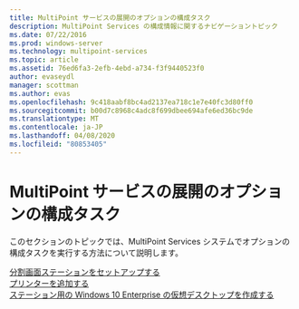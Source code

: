 ```yaml
---
title: MultiPoint サービスの展開のオプションの構成タスク
description: MultiPoint Services の構成情報に関するナビゲーショントピック
ms.date: 07/22/2016
ms.prod: windows-server
ms.technology: multipoint-services
ms.topic: article
ms.assetid: 76ed6fa3-2efb-4ebd-a734-f3f9440523f0
author: evaseydl
manager: scottman
ms.author: evas
ms.openlocfilehash: 9c418aabf8bc4ad2137ea718c1e7e40fc3d80ff0
ms.sourcegitcommit: b00d7c8968c4adc8f699dbee694afe6ed36bc9de
ms.translationtype: MT
ms.contentlocale: ja-JP
ms.lasthandoff: 04/08/2020
ms.locfileid: "80853405"
---
```

# <a name="optional-configuration-tasks-for-a-multipoint-services-deployment"></a>MultiPoint サービスの展開のオプションの構成タスク
このセクションのトピックでは、MultiPoint Services システムでオプションの構成タスクを実行する方法について説明します。  
   
[分割画面ステーションをセットアップする](Set-up-a-split-screen-station-in-MultiPoint-services.md)  
[プリンターを追加する](Add-printers.md)  
[ステーション用の Windows 10 Enterprise の仮想デスクトップを作成する](Create-Windows-10-Enterprise-virtual-desktops-for-stations.md)  